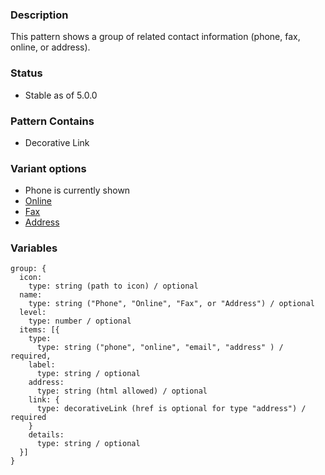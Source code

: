 ### Description
This pattern shows a group of related contact information (phone, fax, online, or address).

### Status
* Stable as of 5.0.0

### Pattern Contains
* Decorative Link

### Variant options
* Phone is currently shown
* [Online](./?p=molecules-contact-group-as-online)
* [Fax](./?p=molecules-contact-group-as-fax)
* [Address](./?p=molecules-contact-group-as-address)


### Variables
~~~
group: {
  icon:
    type: string (path to icon) / optional
  name:
    type: string ("Phone", "Online", "Fax", or "Address") / optional
  level:
    type: number / optional
  items: [{
    type: 
      type: string ("phone", "online", "email", "address" ) / required,
    label:
      type: string / optional
    address:
      type: string (html allowed) / optional
    link: {
      type: decorativeLink (href is optional for type "address") / required
    }
    details: 
      type: string / optional
  }]
}
~~~
